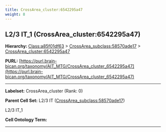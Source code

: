 ```yaml
---
title: CrossArea_cluster:6542295a47
weight: 8
---
```

## L2/3 IT_1 (CrossArea_cluster:6542295a47)
<b>Hierarchy: </b>
[Class:a85f01df63](../Class_a85f01df63) >
[CrossArea_subclass:58570ade17](../CrossArea_subclass_58570ade17) >
[CrossArea_cluster:6542295a47](../CrossArea_cluster_6542295a47)

**PURL:** [https://purl.brain-bican.org/taxonomy/AIT_MTG/CrossArea_cluster_6542295a47](https://purl.brain-bican.org/taxonomy/AIT_MTG/CrossArea_cluster_6542295a47)

---


**Labelset:** CrossArea_cluster (Rank: 0)

**Parent Cell Set:** L2/3 IT ([CrossArea_subclass:58570ade17](../CrossArea_subclass_58570ade17))

L2/3 IT_1


**Cell Ontology Term:** 

[MARKER GENES.]: #


---

[TRANSFERRED ANNOTATIONS.]: #


[AUTHOR ANNOTATION FIELDS.]: #

